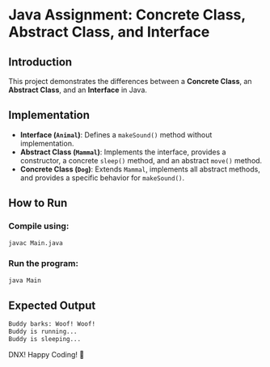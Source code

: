 # Java Assignment: Concrete Class, Abstract Class, and Interface

## Introduction
This project demonstrates the differences between a **Concrete Class**, an **Abstract Class**, and an **Interface** in Java.

## Implementation
- **Interface (`Animal`)**: Defines a `makeSound()` method without implementation.
- **Abstract Class (`Mammal`)**: Implements the interface, provides a constructor, a concrete `sleep()` method, and an abstract `move()` method.
- **Concrete Class (`Dog`)**: Extends `Mammal`, implements all abstract methods, and provides a specific behavior for `makeSound()`.

## How to Run
### Compile using:
```sh
javac Main.java
```
### Run the program:
```sh
java Main
```

## Expected Output
```sh
Buddy barks: Woof! Woof!
Buddy is running...
Buddy is sleeping...
```



DNX! Happy Coding! 🚀

